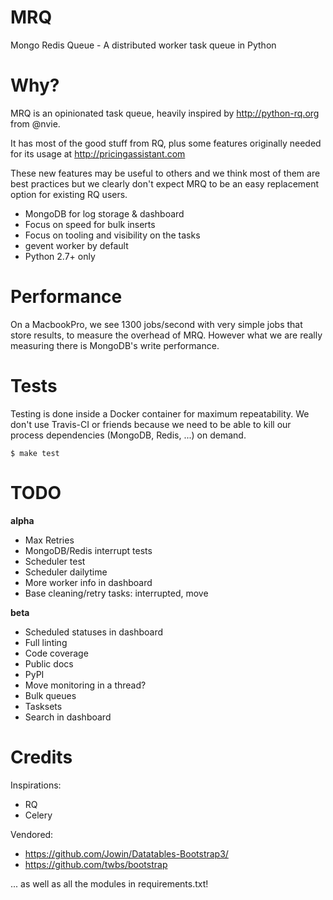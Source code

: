 MRQ
===

Mongo Redis Queue - A distributed worker task queue in Python

Why?
====

MRQ is an opinionated task queue, heavily inspired by http://python-rq.org from @nvie.

It has most of the good stuff from RQ, plus some features originally needed for its usage at http://pricingassistant.com

These new features may be useful to others and we think most of them are best practices but we clearly don't expect MRQ to be an easy replacement option for existing RQ users.

 * MongoDB for log storage & dashboard
 * Focus on speed for bulk inserts
 * Focus on tooling and visibility on the tasks
 * gevent worker by default
 * Python 2.7+ only

Performance
===========

On a MacbookPro, we see 1300 jobs/second with very simple jobs that store results, to measure the overhead of MRQ. However what we are really measuring there is MongoDB's write performance.

Tests
=====

Testing is done inside a Docker container for maximum repeatability. We don't use Travis-CI or friends because we need to be able to kill our process dependencies (MongoDB, Redis, ...) on demand.

```
$ make test
```

TODO
====

**alpha**

 * Max Retries
 * MongoDB/Redis interrupt tests
 * Scheduler test
 * Scheduler dailytime
 * More worker info in dashboard
 * Base cleaning/retry tasks: interrupted, move

**beta**

 * Scheduled statuses in dashboard
 * Full linting
 * Code coverage
 * Public docs
 * PyPI
 * Move monitoring in a thread?
 * Bulk queues
 * Tasksets
 * Search in dashboard


Credits
=======

Inspirations:
 * RQ
 * Celery

Vendored:
 * https://github.com/Jowin/Datatables-Bootstrap3/
 * https://github.com/twbs/bootstrap

... as well as all the modules in requirements.txt!